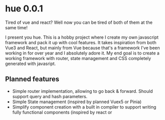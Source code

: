 # hue 0.0.1

Tired of vue and react? Well now you can be tired of both of them at the same time!

I present you hue. This is a hobby project where I create my own javascript framework and pack it up with cool features. It takes inspiration from both Vue3 and React, but mainly from Vue because that's a framework I've been working in for over year and I absolutely adore it. My end goal is to create a working framework with router, state management and CSS completely generated with javasript.

## Planned features

- Simple router implementation, allowing to go back & forward. Should support query and hash parameters.
- Simple State management (inspired by planned Vuex5 or Pinia)
- Simplify component creation with a built in compiler to support writing fully functional components (inspired by react or _<script setup>_)
- CSS in JS per component & global implementation
- Make it actually functional
- Component lifecycle hooks (probably will need compiler for this step)

## Goal

My ultimate goal is to create a working, dependency free framework and then write a different project using it. Currently I am thinking of rewriting my project 'Dogsitter' which _sits_ on a backburner at the moment.
